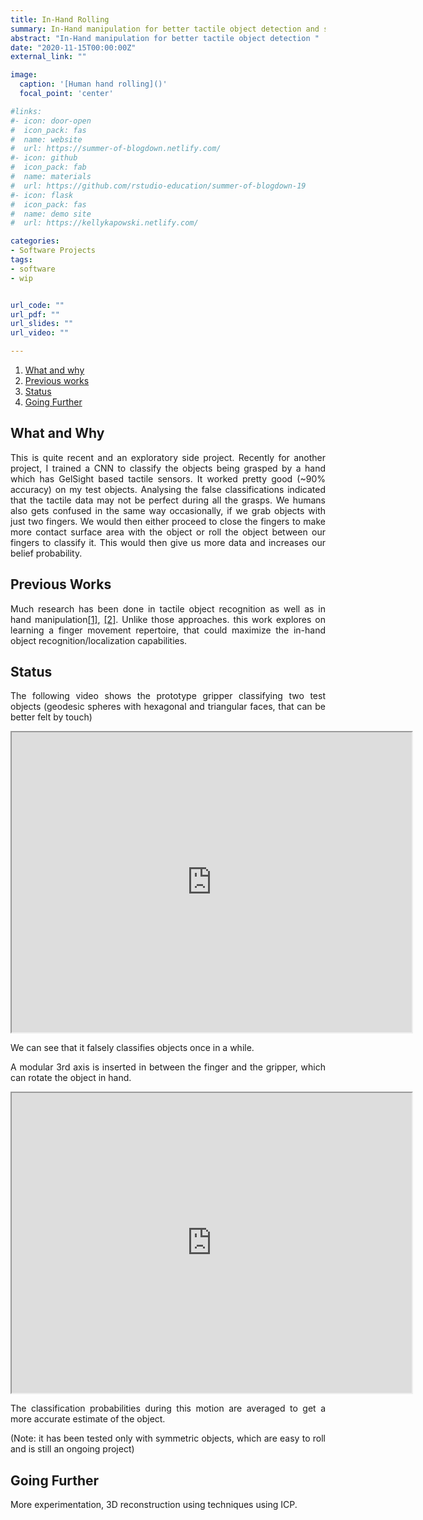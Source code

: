 ```yaml
---
title: In-Hand Rolling
summary: In-Hand manipulation for better tactile object detection and shape reconstruction.
abstract: "In-Hand manipulation for better tactile object detection "
date: "2020-11-15T00:00:00Z"
external_link: ""

image:
  caption: '[Human hand rolling]()'
  focal_point: 'center'

#links:
#- icon: door-open
#  icon_pack: fas
#  name: website
#  url: https://summer-of-blogdown.netlify.com/
#- icon: github
#  icon_pack: fab
#  name: materials
#  url: https://github.com/rstudio-education/summer-of-blogdown-19
#- icon: flask
#  icon_pack: fas
#  name: demo site
#  url: https://kellykapowski.netlify.com/

categories:
- Software Projects
tags:
- software 
- wip


url_code: ""
url_pdf: ""
url_slides: ""
url_video: ""

---
```

<DIV align="justify">

1. [What and why](#what-and-why)
2. [Previous works](#previous-works)
4. [Status](#status)
5. [Going Further](#going-further)


## What and Why

This is quite recent and an exploratory side project. Recently for another project, I trained a CNN to classify the objects being grasped by a hand which has GelSight based tactile sensors. It worked pretty good (~90% accuracy) on my test objects. Analysing the false classifications indicated that the tactile data may not be perfect during all the grasps. We humans also gets confused in the same way occasionally, if we grab objects with just two fingers. We would then either proceed to close the fingers to make more contact surface area with the object or roll the object between our fingers to classify it. This would then give us more data and increases our belief probability. 

## Previous Works

 Much research has been done in tactile object recognition as well as in hand manipulation[[1]](https://core.ac.uk/download/pdf/77000058.pdf), [[2]](https://ieeexplore.ieee.org/document/7363508). Unlike those approaches. this work explores on learning a finger movement repertoire, that could maximize the in-hand object recognition/localization capabilities. 

## Status

The following video shows the prototype gripper classifying two test objects (geodesic spheres with hexagonal and triangular faces, that can be better felt by touch)

<iframe src="https://drive.google.com/file/d/1bOfoukle06T8DrrSyyc8ingNUB5qe8He/preview" width="640" height="480" align ="center" ></iframe>

We can see that it falsely classifies objects once in a while. 




A modular 3rd axis is inserted in between the finger and the gripper, which can rotate the object in hand. 

<iframe src="https://drive.google.com/file/d/1L_x2ZVm-HVFxSDLjEirT3ZcQ40vBXKNi/preview" width="640" height="480"></iframe>

The classification probabilities during this motion are averaged to get a more accurate estimate of the object.


(Note: it has been tested only with symmetric objects, which are easy to roll and is still an ongoing project)




## Going Further

More experimentation, 3D reconstruction using techniques using ICP.

</DIV>



